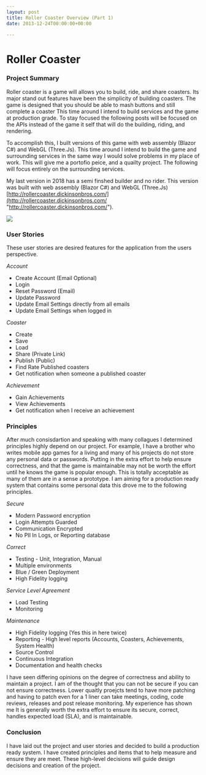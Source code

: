 ```yaml
---
layout: post
title: Roller Coaster Overview (Part 1)
date: 2013-12-24T00:00:00+00:00

---
```

# Roller Coaster

### Project Summary

Roller coaster is a game will allows you to build, ride, and share coasters. Its major stand out features have been the simplicity of building coasters. The game is designed that you should be able to mash buttons and still complete a coaster This time around I intend to build services and the game at production grade. To stay focused the following posts will be focused on the APIs instead of the game it self that will do the building, riding, and rendering.

To accomplish this, I built versions of this game with web assembly (Blazor C#) and WebGL (Three.Js). This time around I intend to build the game and surrounding services in the same way I would solve problems in my place of work. This will give me a portofio peice, and a quailty project. The following will focus entirely on the surrounding services.

My last version in 2018 has a semi finshed builder and no rider. This version was built with web assembly (Blazor C#) and WebGL (Three.Js) [http://rollercoaster.dickinsonbros.com/](http://rollercoaster.dickinsonbros.com/ "http://rollercoaster.dickinsonbros.com/").

![](/uploads/Tracks.PNG)

### User Stories

These user stories are desired features for the application from the users perspective.

_Account_

* Create Account (Email Optional)
* Login
* Reset Password (Email)
* Update Password
* Update Email Settings directly from all emails
* Update Email Settings when logged in

_Coaster_

* Create
* Save
* Load
* Share (Private Link)
* Publish (Public)
* Find Rate Published coasters
* Get notification when someone a published coaster

_Achievement_

* Gain Achievements
* View Achievements
* Get notification when I receive an achievement

### Principles

After much consisdartion and speaking with many collagues I determined principles highly depend on our project. For example, I have a brother who writes mobile app games for a living and many of his projects do not store any personal data or passwords. Putting in the extra effort to help ensure correctness, and that the game is maintainable may not be worth the effort until he knows the game is popular enough. This is totally acceptable as many of them are in a sense a prototype. I am aiming for a production ready system that contains some personal data this drove me to the following principles. 

_Secure_

* Modern Password encryption
* Login Attempts Guarded
* Communication Encrypted
* No PII In Logs, or Reporting database

_Correct_

* Testing - Unit, Integration, Manual
* Multiple environments
* Blue / Green Deployment
* High Fidelity logging

_Service Level Agreement_

* Load Testing
* Monitoring

_Maintenance_

* High Fidelity logging (Yes this in here twice)
* Reporting - High level reports (Accounts, Coasters, Achievements, System Health)
* Source Control
* Continuous Integration
* Documentation and health checks

I have seen differing opinions on the degree of correctness and ability to maintain a project. I am of the thought that you can not be secure if you can not ensure correctness. Lower quaitly proejcts tend to have more patching and having to patch even for a 1 liner can take meetings, coding, code reviews, releases and post release monitoring. My experience has shown me It is generally worth the extra effort to ensure its secure, correct, handles expected load (SLA), and is maintainable. 

### Conclusion

I have laid out the project and user stories and decided to build a production ready system. I have created principles and items that to help measure and ensure they are meet. These high-level decisions will guide design decisions and creation of the project.